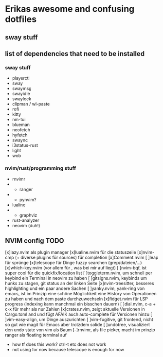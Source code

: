 # Erikas awesome and confusing dotfiles

## sway stuff

## list of dependencies that need to be installed

### sway stuff
- playerctl
- sway
- swaymsg
- swayidle
- swaylock
- clipman / wl-paste
- rofi
- kitty
- nm-tui
- blueman
- neofetch
- hyfetch
- swaync
- i3status-rust
- light
- wob

### nvim/rust/programming stuff
- rnvimr
- - ranger
- - pynvim?
- lualine
- - graphviz
- rust-analyzer
- neovim (duh!)


## NVIM config TODO
[x]lazy.nvim als plugin manager
[x]lualine.nvim für die statuszeile
[x]nvim-cmp (+ diverse plugins für sources) für completion
[x]Comment.nvim
[ ]leap für sprünge
[x]telescope für Dinge fuzzy searchen (grep/dateien/...)
[x]which-key.nvim (vor allem für <leader>, was bei mir auf <SPC> liegt)
[ ]nvim-bqf, ist super cool für die quickfix/location list
[ ]toggleterm.nvim, um schnell per keybind ein Terminal in neovim zu haben
[ ]gitsigns.nvim, keybinds um hunks zu stagen, git status an der linken Seite
[x]nvim-treesitter, besseres highlighting und ein paar andere Sachen
[ ]yanky.nvim, yank-ring von emacs, ist im Prinzip eine schöne Möglichkeit eine History von Operationen zu haben und nach dem paste durchzuwechseln
[x]fidget.nvim für LSP progress (indexing kann manchmal ein bisschen dauern)
[ ]dial.nvim, c-a + c-x für mehr als nur Zahlen
[x]crates.nvim, zeigt aktuelle Versionen in Cargo.toml and und fügt AFAIK auch auto-complete für Versionen hinzu
[ ]vim-easy-align, um Dinge auszurichten
[ ]vim-fugitive, git frontend, nicht so gut wie magit für Emacs aber trotzdem solide
[ ]undotree, visualiziert den undo state von vim als Baum
[-]rnvimr, als file picker, macht im prinzip ranger als floating terminal auf
- how tf does this work? ctrl-t etc does not work
- not using for now because telescope is enough for now



